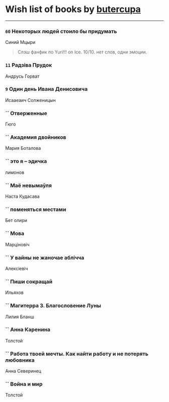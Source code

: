 # Wish list of books by [butercupa](http://vk.com/id193697993)
---

### `60` Некоторых людей стоило бы придумать
Синий Мцыри
> Слэш фанфик по Yuri!!! on Ice.
> 10/10.
> нет слов, одни эмоции.

### `11` Радзіва Прудок
Андрусь Горват

### `9` Один день Ивана Денисовича
Исааеаич Солженицын

### `` Отверженные
Гюго

### `` Академия двойников
Мария Боталова

### `` это я – эдичка
лимонов

### `` Маё невымаўля
Наста Кудасава

### `` поменяться местами
Бет олири

### `` Мова
Марціновіч

### `` У вайны не жаночае аблічча
Алексіевіч

### `` Пиши сокращай
Ильяхов

### `` Магитерра 3. Благословение Луны
Лилия Бланш

### `` Анна Каренина
Толстой

### `` Работа твоей мечты. Как найти работу и не потерять любовника
Анна Северинец

### `` Война и мир
Толстой

